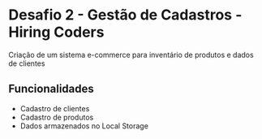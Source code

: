 # Desafio 2 - Gestão de Cadastros - Hiring Coders
Criação de um sistema e-commerce para inventário de produtos e dados de clientes

## Funcionalidades

- Cadastro de clientes
- Cadastro de produtos
- Dados armazenados no Local Storage
